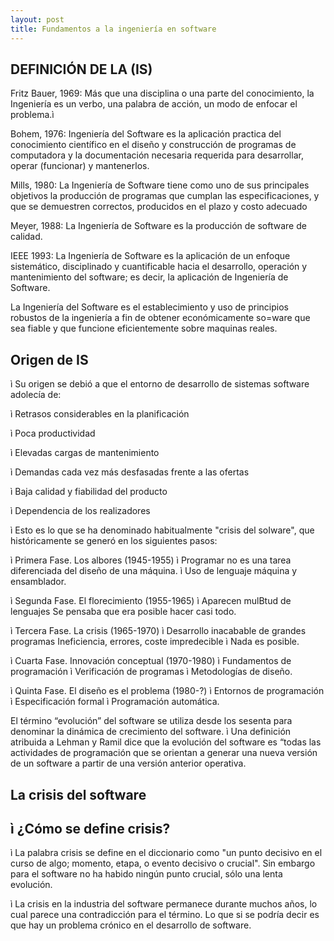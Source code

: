 ```yaml
---
layout: post
title: Fundamentos a la ingeniería en software
---
```




DEFINICIÓN DE LA (IS)
-


Fritz Bauer, 1969: Más que una disciplina o una parte del conocimiento, la Ingeniería es un verbo, una palabra de acción, un modo de enfocar el problema.ì 

Bohem, 1976: Ingeniería del Software es la aplicación practica del conocimiento científico en el diseño y construcción de programas de computadora y la documentación necesaria requerida para desarrollar, operar (funcionar) y mantenerlos.

Mills, 1980: La Ingeniería de Software tiene como uno de sus principales objetivos la producción de programas que cumplan las especificaciones, y que se demuestren correctos, producidos en el plazo y costo adecuado

Meyer, 1988: La Ingeniería de Software es la producción de software de calidad.

IEEE 1993: La Ingeniería de Software es la aplicación de un enfoque sistemático, disciplinado y cuantificable hacia el desarrollo, operación y mantenimiento del software; es decir, la aplicación de Ingeniería de Software.

La Ingeniería del Software es el establecimiento y uso de principios robustos de la ingeniería a fin de obtener económicamente so=ware que sea fiable y que funcione eficientemente sobre maquinas reales.




Origen de IS 
--

ì Su origen se debió a que el entorno de desarrollo de sistemas
software adolecía de:

ì Retrasos considerables en la planificación

ì Poca productividad

ì Elevadas cargas de mantenimiento

ì Demandas cada vez más desfasadas frente a las ofertas

ì Baja calidad y fiabilidad del producto

ì Dependencia de los realizadores



ì Esto es lo que se ha denominado habitualmente "crisis del
soIware", que históricamente se generó en los siguientes
pasos:

ì Primera Fase. Los albores (1945-1955)
ì Programar no es una tarea diferenciada del diseño de una
máquina.
ì Uso de lenguaje máquina y ensamblador.

ì Segunda Fase. El florecimiento (1955-1965)
ì Aparecen mulBtud de lenguajes
Se pensaba que era posible hacer casi todo.

ì Tercera Fase. La crisis (1965-1970)
ì Desarrollo inacabable de grandes programas
Ineficiencia, errores, coste impredecible
ì Nada es posible.

ì Cuarta Fase. Innovación conceptual (1970-1980)
ì Fundamentos de programación
ì Verificación de programas
ì Metodologías de diseño.

ì Quinta Fase. El diseño es el problema (1980-?)
ì Entornos de programación
ì Especificación formal
ì Programación automática.



El término “evolución” del software se utiliza desde los sesenta
para denominar la dinámica de crecimiento del software.
ì Una definición atribuida a Lehman y Ramil dice que la evolución
del software es “todas las actividades de programación que se
orientan a generar una nueva versión de un software a partir de
una versión anterior operativa.


La crisis del software
--

ì ¿Cómo se define crisis?
--

ì La palabra crisis se define en el diccionario como "un punto
decisivo en el curso de algo; momento, etapa, o evento decisivo
o crucial". Sin embargo para el software no ha habido ningún
punto crucial, sólo una lenta evolución.

ì La crisis en la industria del software permanece durante
muchos años, lo cual parece una contradicción para el término.
Lo que si se podría decir es que hay un problema crónico en el
desarrollo de software.
